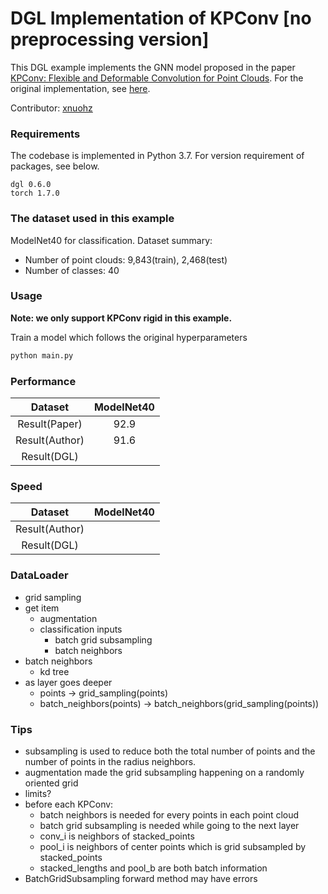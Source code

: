 # DGL Implementation of KPConv [no preprocessing version]

This DGL example implements the GNN model proposed in the paper [KPConv: Flexible and Deformable Convolution for Point Clouds](https://arxiv.org/abs/1904.08889). For the original implementation, see [here](https://github.com/HuguesTHOMAS/KPConv-PyTorch).

Contributor: [xnuohz](https://github.com/xnuohz)

### Requirements
The codebase is implemented in Python 3.7. For version requirement of packages, see below.

```
dgl 0.6.0
torch 1.7.0
```

### The dataset used in this example

ModelNet40 for classification. Dataset summary:

* Number of point clouds: 9,843(train), 2,468(test)
* Number of classes: 40

### Usage

**Note: we only support KPConv rigid in this example.**

Train a model which follows the original hyperparameters
```bash
python main.py
```

### Performance

|     Dataset    | ModelNet40  |
| :------------: | :---------: |
| Result(Paper)  |    92.9     |
| Result(Author) |    91.6     |
| Result(DGL)    |             |

### Speed

|     Dataset    | ModelNet40  |
| :------------: | :---------: |
| Result(Author) |             |
| Result(DGL)    |             |

### DataLoader

- grid sampling
- get item
  * augmentation
  * classification inputs
    - batch grid subsampling
    - batch neighbors
- batch neighbors
  * kd tree
- as layer goes deeper
  * points -> grid_sampling(points)
  * batch_neighbors(points) -> batch_neighbors(grid_sampling(points))

### Tips

- subsampling is used to reduce both the total number of points and the number of points in the radius neighbors.
- augmentation made the grid subsampling happening on a randomly oriented grid
- limits?
- before each KPConv:
  * batch neighbors is needed for every points in each point cloud
  * batch grid subsampling is needed while going to the next layer
  * conv_i is neighbors of stacked_points
  * pool_i is neighbors of center points which is grid subsampled by stacked_points
  * stacked_lengths and pool_b are both batch information
- BatchGridSubsampling forward method may have errors
